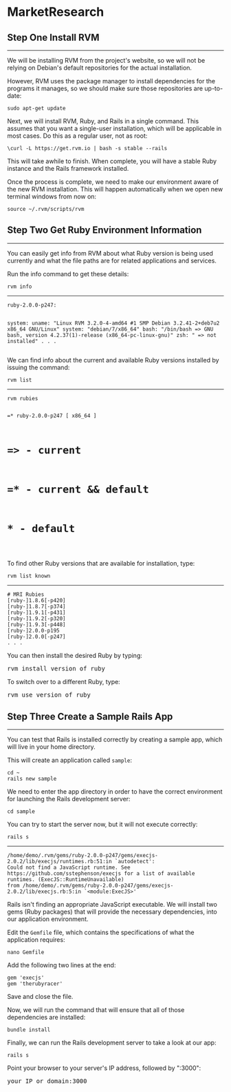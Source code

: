 # MarketResearch

<h2 id="step-one install-rv">Step One  Install RVM</h2>

<hr>

<p>We will be installing RVM from the project's website, so we will not be relying on Debian's default repositories for the actual installation.</p>

<p>However, RVM uses the package manager to install dependencies for the programs it manages, so we should make sure those repositories are up-to-date:</p>
<pre class="code-pre "><code langs="">sudo apt-get update
</code></pre>
<p>Next, we will install RVM, Ruby, and Rails in a single command.  This assumes that you want a single-user installation, which will be applicable in most cases.  Do this as a regular user, not as root:</p>
<pre class="code-pre "><code langs="">\curl -L https://get.rvm.io | bash -s stable --rails
</code></pre>
<p>This will take awhile to finish.  When complete, you will have a stable Ruby instance and the Rails framework installed.</p>

<p>Once the process is complete, we need to make our environment aware of the new RVM installation.  This will happen automatically when we open new terminal windows from now on:</p>
<pre class="code-pre "><code langs="">source ~/.rvm/scripts/rvm
</code></pre>
<h2 id="step-two get-ruby-environment-information">Step Two  Get Ruby Environment Information</h2>

<hr>

<p>You can easily get info from RVM about what Ruby version is being used currently and what the file paths are for related applications and services.</p>

<p>Run the info command to get these details:</p>
<pre class="code-pre "><code langs="">rvm info
</code></pre>
<hr>
<pre class="code-pre "><code langs="">ruby-2.0.0-p247:

  system:
    uname:       "Linux RVM 3.2.0-4-amd64 #1 SMP Debian 3.2.41-2+deb7u2 x86_64 GNU/Linux"
    system:      "debian/7/x86_64"
    bash:        "/bin/bash =&gt; GNU bash, version 4.2.37(1)-release (x86_64-pc-linux-gnu)"
    zsh:         " =&gt; not installed"
    . . .
</code></pre>
<p>We can find info about the current and available Ruby versions installed by issuing the command:</p>
<pre class="code-pre "><code langs="">rvm list
</code></pre>
<hr>
<pre class="code-pre "><code langs="">rvm rubies

=* ruby-2.0.0-p247 [ x86_64 ]

# =&gt; - current
# =* - current &amp;&amp; default
#  * - default
</code></pre>
<p>To find other Ruby versions that are available for installation, type:</p>
<pre class="code-pre "><code langs="">rvm list known
</code></pre>
<hr>
<pre class="code-pre "><code langs=""># MRI Rubies
[ruby-]1.8.6[-p420]
[ruby-]1.8.7[-p374]
[ruby-]1.9.1[-p431]
[ruby-]1.9.2[-p320]
[ruby-]1.9.3[-p448]
[ruby-]2.0.0-p195
[ruby-]2.0.0[-p247]
. . .
</code></pre>
<p>You can then install the desired Ruby by typing:</p>

<pre>
rvm install <span class="highlight">version_of_ruby</span>
</pre>

<p>To switch over to a different Ruby, type:</p>

<pre>
rvm use <span class="highlight">version_of_ruby</span>
</pre>

<h2 id="step-three-––-create-a-sample-rails-app">Step Three  Create a Sample Rails App</h2>

<hr>

<p>You can test that Rails is installed correctly by creating a sample app, which will live in your home directory.</p>

<p>This will create an application called <code>sample</code>:</p>
<pre class="code-pre "><code langs="">cd ~
rails new sample
</code></pre>
<p>We need to enter the app directory in order to have the correct environment for launching the Rails development server:</p>
<pre class="code-pre "><code langs="">cd sample
</code></pre>
<p>You can try to start the server now, but it will not execute correctly:</p>
<pre class="code-pre "><code langs="">rails s
</code></pre>
<hr>
<pre class="code-pre "><code langs="">/home/demo/.rvm/gems/ruby-2.0.0-p247/gems/execjs-2.0.2/lib/execjs/runtimes.rb:51:in `autodetect': 
Could not find a JavaScript runtime. See https://github.com/sstephenson/execjs for a list of available runtimes. (ExecJS::RuntimeUnavailable)
from /home/demo/.rvm/gems/ruby-2.0.0-p247/gems/execjs-2.0.2/lib/execjs.rb:5:in `&lt;module:ExecJS&gt;'
</code></pre>
<p>Rails isn't finding an appropriate JavaScript executable.  We will install two gems (Ruby packages) that will provide the necessary dependencies, into our application environment.</p>

<p>Edit the <code>Gemfile</code> file, which contains the specifications of what the application requires:</p>
<pre class="code-pre "><code langs="">nano Gemfile
</code></pre>
<p>Add the following two lines at the end:</p>
<pre class="code-pre "><code langs="">gem 'execjs'
gem 'therubyracer'
</code></pre>
<p>Save and close the file.</p>

<p>Now, we will run the command that will ensure that all of those dependencies are installed:</p>
<pre class="code-pre "><code langs="">bundle install
</code></pre>
<p>Finally, we can run the Rails development server to take a look at our app:</p>
<pre class="code-pre "><code langs="">rails s
</code></pre>
<p>Point your browser to your server's IP address, followed by ":3000":</p>

<pre>
<span class="highlight">your_IP_or_domain</span>:3000
</pre>
